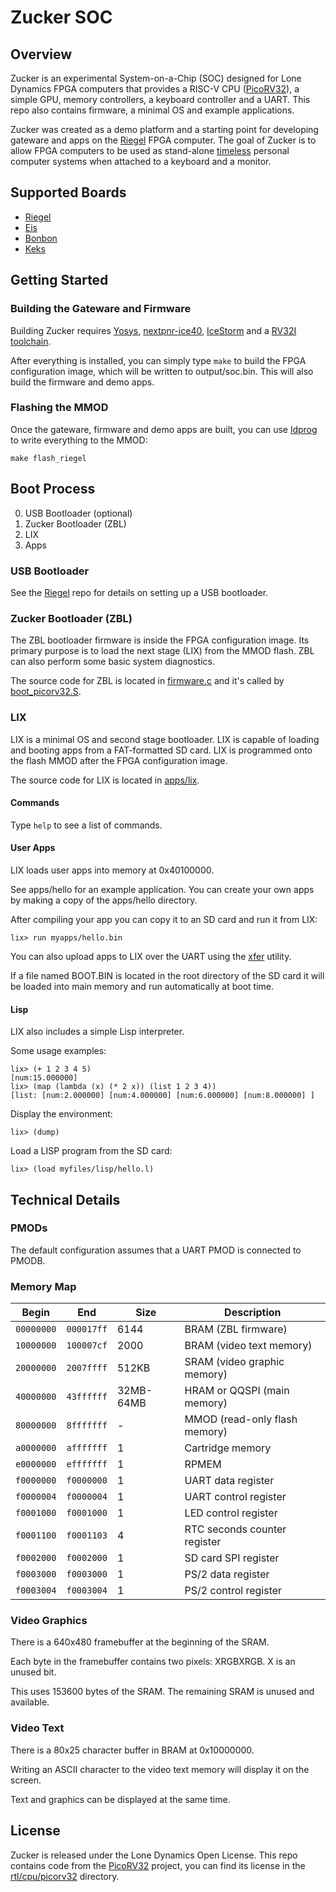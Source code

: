 # Zucker SOC

## Overview

Zucker is an experimental System-on-a-Chip (SOC) designed for Lone Dynamics FPGA computers that provides a RISC-V CPU ([PicoRV32](https://github.com/YosysHQ/picorv32)), a simple GPU, memory controllers, a keyboard controller and a UART. This repo also contains firmware, a minimal OS and example applications.

Zucker was created as a demo platform and a starting point for developing gateware and apps on the [Riegel](https://machdyne.com/product/riegel-computer) FPGA computer. The goal of Zucker is to allow FPGA computers to be used as stand-alone [timeless](https://machdyne.com/2022/01/12/timeless-computing/) personal computer systems when attached to a keyboard and a monitor.

## Supported Boards

- [Riegel](https://machdyne.com/product/riegel-computer)
- [Eis](https://machdyne.com/product/eis-computer)
- [Bonbon](https://machdyne.com/product/bonbon-computer)
- [Keks](https://machdyne.com/product/keks-game-console)

## Getting Started

### Building the Gateware and Firmware

Building Zucker requires [Yosys](https://github.com/YosysHQ/yosys), [nextpnr-ice40](https://github.com/YosysHQ/nextpnr), [IceStorm](https://github.com/YosysHQ/icestorm) and a [RV32I toolchain](https://github.com/YosysHQ/picorv32#building-a-pure-rv32i-toolchain).

After everything is installed, you can simply type `make` to build the FPGA configuration image, which will be written to output/soc.bin. This will also build the firmware and demo apps.

### Flashing the MMOD

Once the gateware, firmware and demo apps are built, you can use [ldprog](https://github.com/machdyne/ldprog) to write everything to the MMOD:

```
make flash_riegel
```

## Boot Process

0. USB Bootloader (optional)
1. Zucker Bootloader (ZBL)
2. LIX
3. Apps

### USB Bootloader

See the [Riegel](https://github.com/machdyne/riegel) repo for details on setting up a USB bootloader.

### Zucker Bootloader (ZBL)

The ZBL bootloader firmware is inside the FPGA configuration image. Its primary purpose is to load the next stage (LIX) from the MMOD flash. ZBL can also perform some basic system diagnostics.

The source code for ZBL is located in [firmware.c](firmware/firmware.c) and it's called by [boot\_picorv32.S](firmware/boot\_picorv32.S).

### LIX

LIX is a minimal OS and second stage bootloader. LIX is capable of loading and booting apps from a FAT-formatted SD card. LIX is programmed onto the flash MMOD after the FPGA configuration image.

The source code for LIX is located in [apps/lix](apps/lix).

#### Commands

Type `help` to see a list of commands.

#### User Apps

LIX loads user apps into memory at 0x40100000.

See apps/hello for an example application. You can create your own apps by making a copy of the apps/hello directory.

After compiling your app you can copy it to an SD card and run it from LIX:

```
lix> run myapps/hello.bin
```

You can also upload apps to LIX over the UART using the [xfer](https://github.com/machdyne/xfer) utility.

If a file named BOOT.BIN is located in the root directory of the SD card it will be loaded into main memory and run automatically at boot time.

#### Lisp

LIX also includes a simple Lisp interpreter.

Some usage examples:

```
lix> (+ 1 2 3 4 5)
[num:15.000000]
lix> (map (lambda (x) (* 2 x)) (list 1 2 3 4))
[list: [num:2.000000] [num:4.000000] [num:6.000000] [num:8.000000] ]
```

Display the environment:
```
lix> (dump)
```

Load a LISP program from the SD card:
```
lix> (load myfiles/lisp/hello.l)
```

## Technical Details

### PMODs

The default configuration assumes that a UART PMOD is connected to PMODB.

### Memory Map

| Begin | End | Size | Description |
| ----- | --- | ---- | ----------- |
| ``00000000`` | ``000017ff`` | 6144 | BRAM (ZBL firmware) |
| ``10000000`` | ``100007cf`` | 2000 | BRAM (video text memory) |
| ``20000000`` | ``2007ffff`` | 512KB | SRAM (video graphic memory) |
| ``40000000`` | ``43ffffff`` | 32MB-64MB | HRAM or QQSPI (main memory) |
| ``80000000`` | ``8fffffff`` | - | MMOD (read-only flash memory) |
| ``a0000000`` | ``afffffff`` | 1 | Cartridge memory |
| ``e0000000`` | ``efffffff`` | 1 | RPMEM |
| ``f0000000`` | ``f0000000`` | 1 | UART data register |
| ``f0000004`` | ``f0000004`` | 1 | UART control register |
| ``f0001000`` | ``f0001000`` | 1 | LED control register |
| ``f0001100`` | ``f0001103`` | 4 | RTC seconds counter register |
| ``f0002000`` | ``f0002000`` | 1 | SD card SPI register |
| ``f0003000`` | ``f0003000`` | 1 | PS/2 data register |
| ``f0003004`` | ``f0003004`` | 1 | PS/2 control register |

### Video Graphics

There is a 640x480 framebuffer at the beginning of the SRAM.

Each byte in the framebuffer contains two pixels: XRGBXRGB. X is an unused bit.

This uses 153600 bytes of the SRAM. The remaining SRAM is unused and available.

### Video Text

There is a 80x25 character buffer in BRAM at 0x10000000.

Writing an ASCII character to the video text memory will display it on the screen.

Text and graphics can be displayed at the same time.

## License

Zucker is released under the Lone Dynamics Open License. This repo contains code from the [PicoRV32](https://github.com/YosysHQ/picorv32) project, you can find its license in the [rtl/cpu/picorv32](rtl/cpu/picorv32) directory.
